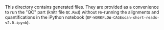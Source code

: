 This directory contains generated files.  They are provided as a convenience to
run the "QC" part (knitr file `QC.Rmd`) without re-running the alignments and
quantifications in the iPython notebook (`OP-WORKFLOW-CAGEscan-short-reads-v2.0.ipynb`).
